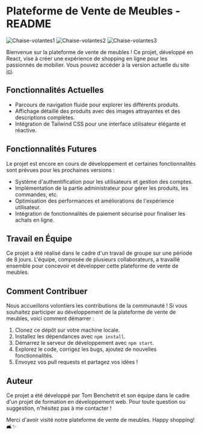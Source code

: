 # Plateforme de Vente de Meubles - README
![Chaise-volantes1](https://github.com/Stoyots/Chaise_Volante/assets/146749062/491120ea-86bb-4c36-95a6-7bf42645b4de)
![Chaise-volantes2](https://github.com/Stoyots/Chaise_Volante/assets/146749062/61759efb-4eda-4ce4-9a75-29cc5911e1aa)
![Chaise-volantes3](https://github.com/Stoyots/Chaise_Volante/assets/146749062/cd25ec2d-fed5-4c2f-ab61-6d30f535002b)

Bienvenue sur la plateforme de vente de meubles ! Ce projet, développé en React, vise à créer une expérience de shopping en ligne pour les passionnés de mobilier. Vous pouvez accéder à la version actuelle du site [ici](https://plateforme-vente-meubles-chaisesvolantes-front.vercel.app/).

## Fonctionnalités Actuelles

- Parcours de navigation fluide pour explorer les différents produits.
- Affichage détaillé des produits avec des images attrayantes et des descriptions complètes.
- Intégration de Tailwind CSS pour une interface utilisateur élégante et réactive.

## Fonctionnalités Futures

Le projet est encore en cours de développement et certaines fonctionnalités sont prévues pour les prochaines versions :

- Système d'authentification pour les utilisateurs et gestion des comptes.
- Implémentation de la partie administrateur pour gérer les produits, les commandes, etc.
- Optimisation des performances et améliorations de l'expérience utilisateur.
- Intégration de fonctionnalités de paiement sécurisé pour finaliser les achats en ligne.

## Travail en Équipe

Ce projet a été réalisé dans le cadre d'un travail de groupe sur une période de 8 jours. L'équipe, composée de plusieurs collaborateurs, a travaillé ensemble pour concevoir et développer cette plateforme de vente de meubles.

## Comment Contribuer

Nous accueillons volontiers les contributions de la communauté ! Si vous souhaitez participer au développement de la plateforme de vente de meubles, voici comment démarrer :

1. Clonez ce dépôt sur votre machine locale.
2. Installez les dépendances avec `npm install`.
3. Démarrez le serveur de développement avec `npm start`.
4. Explorez le code, corrigez les bugs, ajoutez de nouvelles fonctionnalités.
5. Envoyez vos pull requests et partagez vos idées !

## Auteur

Ce projet a été développé par Tom Benchetrit et son équipe dans le cadre d'un projet de formation en développement web. Pour toute question ou suggestion, n'hésitez pas à me contacter !

Merci d'avoir visité notre plateforme de vente de meubles. Happy shopping! 🛋️✨
